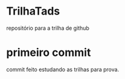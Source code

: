 # TrilhaTads
repositório para a trilha de github

# primeiro commit

commit feito estudando as trilhas para prova.
